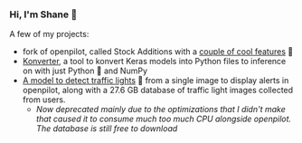 ### Hi, I'm Shane 🚀

A few of my projects:
- fork of openpilot, called Stock Additions with a [couple of cool features](https://github.com/shanesmiskol/openpilot#highlight-features) 🚗
- [Konverter](https://github.com/ShaneSmiskol/Konverter), a tool to konvert Keras models into Python files to inference on with just Python 🐍 and NumPy
- [A model to detect traffic lights](https://github.com/ShaneSmiskol/traffic-lights) 🚦 from a single image to display alerts in openpilot, along with a 27.6 GB database of traffic light images collected from users.
  - *Now deprecated mainly due to the optimizations that I didn't make that caused it to consume much too much CPU alongside openpilot. The database is still free to download*
